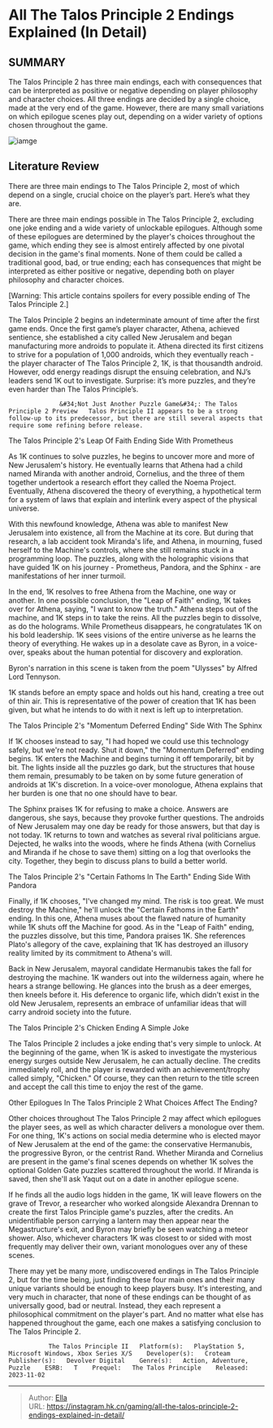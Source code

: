 # All The Talos Principle 2 Endings Explained (In Detail)


## SUMMARY 



  The Talos Principle 2 has three main endings, each with consequences that can be interpreted as positive or negative depending on player philosophy and character choices.   All three endings are decided by a single choice, made at the very end of the game.   However, there are many small variations on which epilogue scenes play out, depending on a wider variety of options chosen throughout the game.  

![iamge](https://static1.srcdn.com/wordpress/wp-content/uploads/2023/11/_1-all-the-talos-principle-2-endings-explained-in-detail.jpg)

## Literature Review

There are three main endings to The Talos Principle 2, most of which depend on a single, crucial choice on the player’s part. Here’s what they are.




There are three main endings possible in The Talos Principle 2, excluding one joke ending and a wide variety of unlockable epilogues. Although some of these epilogues are determined by the player&#39;s choices throughout the game, which ending they see is almost entirely affected by one pivotal decision in the game&#39;s final moments. None of them could be called a traditional good, bad, or true ending; each has consequences that might be interpreted as either positive or negative, depending both on player philosophy and character choices.




[Warning: This article contains spoilers for every possible ending of The Talos Principle 2.]

The Talos Principle 2 begins an indeterminate amount of time after the first game ends. Once the first game’s player character, Athena, achieved sentience, she established a city called New Jerusalem and began manufacturing more androids to populate it. Athena directed its first citizens to strive for a population of 1,000 androids, which they eventually reach - the player character of The Talos Principle 2, 1K, is that thousandth android. However, odd energy readings disrupt the ensuing celebration, and NJ’s leaders send 1K out to investigate. Surprise: it’s more puzzles, and they’re even harder than The Talos Principle’s.

                  &#34;Not Just Another Puzzle Game&#34;: The Talos Principle 2 Preview   Talos Principle II appears to be a strong follow-up to its predecessor, but there are still several aspects that require some refining before release.   


 The Talos Principle 2&#39;s Leap Of Faith Ending 
Side With Prometheus
          




As 1K continues to solve puzzles, he begins to uncover more and more of New Jerusalem&#39;s history. He eventually learns that Athena had a child named Miranda with another android, Cornelius, and the three of them together undertook a research effort they called the Noema Project. Eventually, Athena discovered the theory of everything, a hypothetical term for a system of laws that explain and interlink every aspect of the physical universe.

With this newfound knowledge, Athena was able to manifest New Jerusalem into existence, all from the Machine at its core. But during that research, a lab accident took Miranda&#39;s life, and Athena, in mourning, fused herself to the Machine&#39;s controls, where she still remains stuck in a programming loop. The puzzles, along with the holographic visions that have guided 1K on his journey - Prometheus, Pandora, and the Sphinx - are manifestations of her inner turmoil.

In the end, 1K resolves to free Athena from the Machine, one way or another. In one possible conclusion, the &#34;Leap of Faith&#34; ending, 1K takes over for Athena, saying, &#34;I want to know the truth.&#34; Athena steps out of the machine, and 1K steps in to take the reins. All the puzzles begin to dissolve, as do the holograms. While Prometheus disappears, he congratulates 1K on his bold leadership. 1K sees visions of the entire universe as he learns the theory of everything. He wakes up in a desolate cave as Byron, in a voice-over, speaks about the human potential for discovery and exploration.






Byron&#39;s narration in this scene is taken from the poem &#34;Ulysses&#34; by Alfred Lord Tennyson.




1K stands before an empty space and holds out his hand, creating a tree out of thin air. This is representative of the power of creation that 1K has been given, but what he intends to do with it next is left up to interpretation.



 The Talos Principle 2&#39;s &#34;Momentum Deferred Ending&#34; 
Side With The Sphinx
          

If 1K chooses instead to say, &#34;I had hoped we could use this technology safely, but we&#39;re not ready. Shut it down,&#34; the &#34;Momentum Deferred&#34; ending begins. 1K enters the Machine and begins turning it off temporarily, bit by bit. The lights inside all the puzzles go dark, but the structures that house them remain, presumably to be taken on by some future generation of androids at 1K&#39;s discretion. In a voice-over monologue, Athena explains that her burden is one that no one should have to bear.




The Sphinx praises 1K for refusing to make a choice. Answers are dangerous, she says, because they provoke further questions. The androids of New Jerusalem may one day be ready for those answers, but that day is not today. 1K returns to town and watches as several rival politicians argue. Dejected, he walks into the woods, where he finds Athena (with Cornelius and Miranda if he chose to save them) sitting on a log that overlooks the city. Together, they begin to discuss plans to build a better world.



 The Talos Principle 2&#39;s &#34;Certain Fathoms In The Earth&#34; Ending 
Side With Pandora
          

Finally, if 1K chooses, &#34;I&#39;ve changed my mind. The risk is too great. We must destroy the Machine,&#34; he&#39;ll unlock the &#34;Certain Fathoms in the Earth&#34; ending. In this one, Athena muses about the flawed nature of humanity while 1K shuts off the Machine for good. As in the &#34;Leap of Faith&#34; ending, the puzzles dissolve, but this time, Pandora praises 1K. She references Plato&#39;s allegory of the cave, explaining that 1K has destroyed an illusory reality limited by its commitment to Athena&#39;s will.




Back in New Jerusalem, mayoral candidate Hermanubis takes the fall for destroying the machine. 1K wanders out into the wilderness again, where he hears a strange bellowing. He glances into the brush as a deer emerges, then kneels before it. His deference to organic life, which didn&#39;t exist in the old New Jerusalem, represents an embrace of unfamiliar ideas that will carry android society into the future.



 The Talos Principle 2&#39;s Chicken Ending 
A Simple Joke
          

The Talos Principle 2 includes a joke ending that&#39;s very simple to unlock. At the beginning of the game, when 1K is asked to investigate the mysterious energy surges outside New Jerusalem, he can actually decline. The credits immediately roll, and the player is rewarded with an achievement/trophy called simply, &#34;Chicken.&#34; Of course, they can then return to the title screen and accept the call this time to enjoy the rest of the game.






 Other Epilogues In The Talos Principle 2 
What Choices Affect The Ending?
         

Other choices throughout The Talos Principle 2 may affect which epilogues the player sees, as well as which character delivers a monologue over them. For one thing, 1K&#39;s actions on social media determine who is elected mayor of New Jerusalem at the end of the game: the conservative Hermanubis, the progressive Byron, or the centrist Rand. Whether Miranda and Cornelius are present in the game&#39;s final scenes depends on whether 1K solves the optional Golden Gate puzzles scattered throughout the world. If Miranda is saved, then she&#39;ll ask Yaqut out on a date in another epilogue scene.

If he finds all the audio logs hidden in the game, 1K will leave flowers on the grave of Trevor, a researcher who worked alongside Alexandra Drennan to create the first Talos Principle game&#39;s puzzles, after the credits. An unidentifiable person carrying a lantern may then appear near the Megastructure&#39;s exit, and Byron may briefly be seen watching a meteor shower. Also, whichever characters 1K was closest to or sided with most frequently may deliver their own, variant monologues over any of these scenes.




There may yet be many more, undiscovered endings in The Talos Principle 2, but for the time being, just finding these four main ones and their many unique variants should be enough to keep players busy. It&#39;s interesting, and very much in character, that none of these endings can be thought of as universally good, bad or neutral. Instead, they each represent a philosophical commitment on the player&#39;s part. And no matter what else has happened throughout the game, each one makes a satisfying conclusion to The Talos Principle 2.

               The Talos Principle II   Platform(s):   PlayStation 5, Microsoft Windows, Xbox Series X/S    Developer(s):   Croteam    Publisher(s):   Devolver Digital    Genre(s):   Action, Adventure, Puzzle    ESRB:   T    Prequel:   The Talos Principle    Released:   2023-11-02      

---

> Author: [Ella](https://instagram.hk.cn/)  
> URL: https://instagram.hk.cn/gaming/all-the-talos-principle-2-endings-explained-in-detail/  

